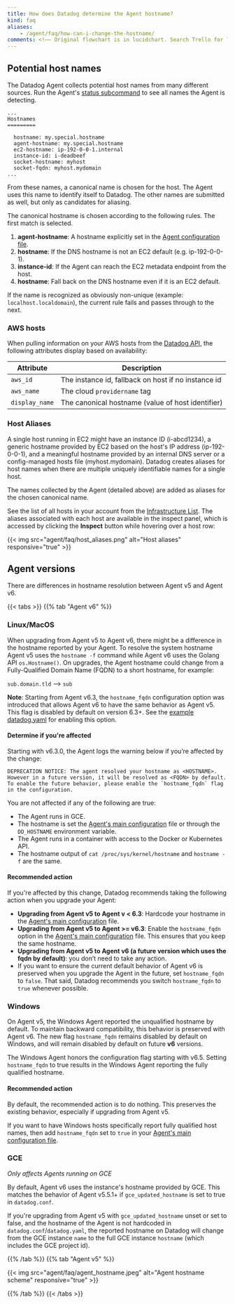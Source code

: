 ```yaml
---
title: How does Datadog determine the Agent hostname?
kind: faq
aliases:
    - /agent/faq/how-can-i-change-the-hostname/
comments: <!–– Original flowchart is in lucidchart. Search Trello for link or ask Grant. ––>
---
```


## Potential host names

The Datadog Agent collects potential host names from many different sources. Run the Agent's [status subcommand][1] to see all names the Agent is detecting.
```text
...
Hostnames
=========

  hostname: my.special.hostname
  agent-hostname: my.special.hostname
  ec2-hostname: ip-192-0-0-1.internal
  instance-id: i-deadbeef
  socket-hostname: myhost
  socket-fqdn: myhost.mydomain
...
```

From these names, a canonical name is chosen for the host. The Agent uses this name to identify itself to Datadog. The other names are submitted as well, but only as candidates for aliasing.

The canonical hostname is chosen according to the following rules. The first match is selected.

1. **agent-hostname**: A hostname explicitly set in the [Agent configuration file][2].
2. **hostname**: If the DNS hostname is not an EC2 default (e.g. ip-192-0-0-1).
3. **instance-id**: If the Agent can reach the EC2 metadata endpoint from the host.
4. **hostname**: Fall back on the DNS hostname even if it is an EC2 default.

If the name is recognized as obviously non-unique (example: `localhost.localdomain`), the current rule fails and passes through to the next.

### AWS hosts

When pulling information on your AWS hosts from the [Datadog API][3], the following attributes display based on availability:

| Attribute      | Description                                         |
|----------------|-----------------------------------------------------|
| `aws_id`       | The instance id, fallback on host if no instance id |
| `aws_name`     | The cloud `providername` tag                        |
| `display_name` | The canonical hostname (value of host identifier)   |

### Host Aliases

A single host running in EC2 might have an instance ID (i-abcd1234), a generic hostname provided by EC2 based on the host's IP address (ip-192-0-0-1), and a meaningful hostname provided by an internal DNS server or a config-managed hosts file (myhost.mydomain). Datadog creates aliases for host names when there are multiple uniquely identifiable names for a single host.

The names collected by the Agent (detailed above) are added as aliases for the chosen canonical name.

See the list of all hosts in your account from the [Infrastructure List][4]. The aliases associated with each host are available in the inspect panel, which is accessed by clicking the **Inspect** button while hovering over a host row:

{{< img src="agent/faq/host_aliases.png" alt="Host aliases" responsive="true" >}}

## Agent versions

There are differences in hostname resolution between Agent v5 and Agent v6.

{{< tabs >}}
{{% tab "Agent v6" %}}

### Linux/MacOS

When upgrading from Agent v5 to Agent v6, there might be a difference in the hostname reported by your Agent. To resolve the system hostname Agent v5 uses the `hostname -f` command while Agent v6 uses the Golang API `os.Hostname()`. On upgrades, the Agent hostname could change from a Fully-Qualified Domain Name (FQDN) to a short hostname, for example:

`sub.domain.tld` --> `sub`

**Note**: Starting from Agent v6.3, the `hostname_fqdn` configuration option was introduced that allows Agent v6 to have the same behavior as Agent v5. This flag is disabled by default on version 6.3+. See the [example datadog.yaml][1] for enabling this option.

#### Determine if you're affected

Starting with v6.3.0, the Agent logs the warning below if you’re affected by the change:
```text
DEPRECATION NOTICE: The agent resolved your hostname as <HOSTNAME>. However in a future version, it will be resolved as <FQDN> by default. To enable the future behavior, please enable the `hostname_fqdn` flag in the configuration.
```

You are not affected if any of the following are true:

* The Agent runs in GCE.
* The hostname is set the [Agent's main configuration][2] file or through the `DD_HOSTNAME` environment variable.
* The Agent runs in a container with access to the Docker or Kubernetes API.
* The hostname output of `cat /proc/sys/kernel/hostname` and `hostname -f` are the same.

#### Recommended action

If you're affected by this change, Datadog recommends taking the following action when you upgrade your Agent:

* **Upgrading from Agent v5 to Agent v < 6.3**: Hardcode your hostname in the [Agent's main configuration][2] file.
* **Upgrading from Agent v5 to Agent >= v6.3**: Enable the `hostname_fqdn` option in the [Agent's main configuration][2] file. This ensures that you keep the same hostname.
* **Upgrading from Agent v5 to Agent v6 (a future version which uses the fqdn by default)**: you don’t need to take any action.
* If you want to ensure the current default behavior of Agent v6 is preserved when you upgrade the Agent in the future, set `hostname_fqdn` to `false`. That said, Datadog recommends you switch `hostname_fqdn` to `true` whenever possible.

### Windows

On Agent v5, the Windows Agent reported the unqualified hostname by default. To maintain backward compatibility, this behavior is preserved with Agent v6. The new flag `hostname_fqdn` remains disabled by default on Windows, and will remain disabled by default on future **v6** versions.

The Windows Agent honors the configuration flag starting with v6.5. Setting `hostname_fqdn` to true results in the Windows Agent reporting the fully qualified hostname.

#### Recommended action

By default, the recommended action is to do nothing. This preserves the existing behavior, especially if upgrading from Agent v5.

If you want to have Windows hosts specifically report fully qualified host names, then add `hostname_fqdn` set to `true` in your [Agent's main configuration file][2].

### GCE

_Only affects Agents running on GCE_

By default, Agent v6 uses the instance's hostname provided by GCE. This matches the behavior of Agent v5.5.1+ if `gce_updated_hostname` is set to true in `datadog.conf`.

If you're upgrading from Agent v5 with `gce_updated_hostname` unset or set to false, and the hostname of the Agent is not hardcoded in `datadog.conf`/`datadog.yaml`, the reported hostname on Datadog will change from the GCE instance `name` to the full GCE instance `hostname` (which includes the GCE project id).


[1]: https://github.com/DataDog/datadog-agent/blob/master/pkg/config/config_template.yaml
[2]: /agent/guide/agent-configuration-files/#agent-main-configuration-file
{{% /tab %}}
{{% tab "Agent v5" %}}

{{< img src="agent/faq/agent_hostname.jpeg" alt="Agent hostname scheme" responsive="true" >}}

{{% /tab %}}
{{< /tabs >}}

[1]: /agent/guide/agent-commands/#agent-status-and-information
[2]: /agent/guide/agent-configuration-files/#agent-main-configuration-file
[3]: /api/#hosts
[4]: https://app.datadoghq.com/infrastructure

